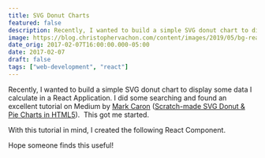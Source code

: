 ```yaml
---
title: SVG Donut Charts
featured: false
description: Recently, I wanted to build a simple SVG donut chart to display some data Icalculate in a React Application. I did some searching and found an excellenttutorial on Medium by Mark Caron  (Scratch-made SVGDonut & Pie Charts in HTML5).  This got me started.With this tutorial in mind, I created the following React Component.Hope someone finds this useful!
image: https://blog.christophervachon.com/content/images/2019/05/bg-react.jpg
date_orig: 2017-02-07T16:00:00.000-05:00
date: 2017-02-07
draft: false
tags: ["web-development", "react"]
---
```


Recently, I wanted to build a simple SVG donut chart to display some data I calculate in a React Application. I did some searching and found an excellent tutorial on Medium by [Mark Caron](https://medium.com/@heyoka?ref=blog.christophervachon.com) ([Scratch-made SVG Donut & Pie Charts in HTML5](https://medium.com/@heyoka/scratch-made-svg-donut-pie-charts-in-html5-2c587e935d72?ref=blog.christophervachon.com#.on30a1zfm)).  This got me started.

With this tutorial in mind, I created the following React Component.

Hope someone finds this useful!
